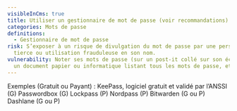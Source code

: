 ```yaml
---
visibleInCms: true
title: Utiliser un gestionnaire de mot de passe (voir recommandations).
categories: Mots de passe
definitions:
  - Gestionnaire de mot de passe
risk: S’exposer à un risque de divulgation du mot de passe par une personne
  tierce ou utilisation frauduleuse en son nom.
vulnerability: Noter ses mots de passe (sur un post-it collé sur son écran, sur
  un document papier ou informatique listant tous les mots de passe, etc.).
---
```

<!--StartFragment-->

Exemples (Gratuit ou Payant) : KeePass, logiciel gratuit et validé par l’ANSSI (G) Passwordbox (G) Lockpass (P) Nordpass (P) Bitwarden (G ou P) Dashlane (G ou P)

<!--EndFragment-->